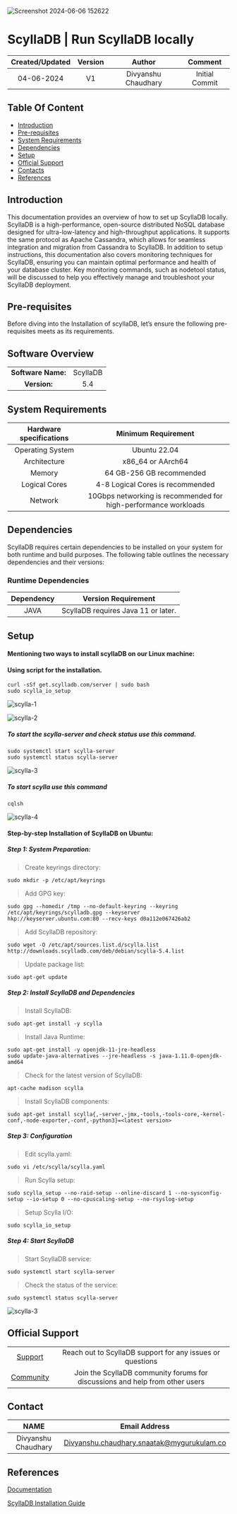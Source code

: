 ![Screenshot 2024-06-06 152622](https://github.com/cdivyanshu/Documentation-snaatak/assets/160396963/a1d0bc78-9c9d-4124-9d2d-1e66ff432c31)

# ScyllaDB | Run ScyllaDB locally

|      Created/Updated       | Version | Author      | Comment   |           
|:-----------------:|:----------:|:------------:|:-----------------:|
|04-06-2024| V1 | Divyanshu Chaudhary |Initial Commit|

## Table Of Content

- [Introduction](https://github.com/mygurkulam-p9/documentation/blob/main/OT-Microservices/ScyllaDB%20%20Run%20ScyllaDB%20locally/README.md#introduction)
- [Pre-requisites](https://github.com/mygurkulam-p9/documentation/blob/main/OT-Microservices/ScyllaDB%20%20Run%20ScyllaDB%20locally/README.md#pre-requisites)
- [System Requirements](https://github.com/mygurkulam-p9/documentation/blob/main/OT-Microservices/ScyllaDB%20%20Run%20ScyllaDB%20locally/README.md#system-requirements)
- [Dependencies](https://github.com/mygurkulam-p9/documentation/blob/main/OT-Microservices/ScyllaDB%20%20Run%20ScyllaDB%20locally/README.md#dependencies)
- [Setup](https://github.com/mygurkulam-p9/documentation/blob/main/OT-Microservices/ScyllaDB%20%20Run%20ScyllaDB%20locally/README.md#setup)
- [Official Support](https://github.com/mygurkulam-p9/documentation/blob/main/OT-Microservices/ScyllaDB%20%20Run%20ScyllaDB%20locally/README.md#official-support)
- [Contacts](https://github.com/mygurkulam-p9/documentation/blob/main/OT-Microservices/ScyllaDB%20%20Run%20ScyllaDB%20locally/README.md#contact)
- [References](https://github.com/mygurkulam-p9/documentation/blob/main/OT-Microservices/ScyllaDB%20%20Run%20ScyllaDB%20locally/README.md#references)


## Introduction
This documentation provides an overview of how to set up ScyllaDB locally. ScyllaDB is a high-performance, open-source distributed NoSQL database designed for ultra-low-latency and high-throughput applications. It supports the same protocol as Apache Cassandra, which allows for seamless integration and migration from Cassandra to ScyllaDB. In addition to setup instructions, this documentation also covers monitoring techniques for ScyllaDB, ensuring you can maintain optimal performance and health of your database cluster. Key monitoring commands, such as nodetool status, will be discussed to help you effectively manage and troubleshoot your ScyllaDB deployment.

## Pre-requisites

Before diving into the Installation of scyllaDB, let’s ensure the following pre-requisites meets as its requirements.

## Software Overview
|                  |         |
|:----------------:|:-------:|
| **Software Name:**| ScyllaDB|
|**Version:**| 5.4 |

## System Requirements

| Hardware specifications | Minimum Requirement  |
|:-----------------------:|:--------------------:|
| Operating System        | Ubuntu 22.04         |
| Architecture            | x86_64 or AArch64    |
| Memory                  | 64 GB-256 GB recommended|
| Logical Cores           | 4-8 Logical Cores is recommended|
| Network                 | 10Gbps networking is recommended for high-performance workloads|


## Dependencies

ScyllaDB requires certain dependencies to be installed on your system for both runtime and build purposes. The following table outlines the necessary dependencies and their versions:

### Runtime Dependencies

| Dependency | Version Requirement |
|:----:|:----:|
|JAVA|ScyllaDB requires Java 11 or later.|

## Setup

#### Mentioning two ways to install scyllaDB on our Linux machine:

####  Using script for the installation.
```
curl -sSf get.scylladb.com/server | sudo bash
sudo scylla_io_setup
```
![scylla-1](https://github.com/cdivyanshu/Documentation-snaatak/assets/160396963/d9e2d17b-4322-4edc-8279-7c6f6b29c01b)

![scylla-2](https://github.com/cdivyanshu/Documentation-snaatak/assets/160396963/233d00d4-63ab-49a7-bbb6-4ffedbd72e6d)

##### To start the scylla-server and check status use this command.

```
sudo systemctl start scylla-server
sudo systemctl status scylla-server
```

![scylla-3](https://github.com/cdivyanshu/Documentation-snaatak/assets/160396963/e4c2a82a-6ddb-4f4f-b138-bc17cd831733)

##### To start scylla use this command
```
cqlsh
```

![scylla-4](https://github.com/cdivyanshu/Documentation-snaatak/assets/160396963/8af9303a-9080-4470-b370-fdb10e4846a8)

####  Step-by-step Installation of ScyllaDB on Ubuntu:

##### Step 1: System Preparation:

> Create keyrings directory:
```
sudo mkdir -p /etc/apt/keyrings
```

> Add GPG key:
```
sudo gpg --homedir /tmp --no-default-keyring --keyring /etc/apt/keyrings/scylladb.gpg --keyserver hkp://keyserver.ubuntu.com:80 --recv-keys d0a112e067426ab2
```

> Add ScyllaDB repository:
```
sudo wget -O /etc/apt/sources.list.d/scylla.list http://downloads.scylladb.com/deb/debian/scylla-5.4.list
```

> Update package list:
```
sudo apt-get update
```

##### Step 2: Install ScyllaDB and Dependencies

> Install ScyllaDB:
```
sudo apt-get install -y scylla
```

> Install Java Runtime:
```
sudo apt-get install -y openjdk-11-jre-headless
sudo update-java-alternatives --jre-headless -s java-1.11.0-openjdk-amd64
```

> Check for the latest version of ScyllaDB:
```
apt-cache madison scylla
```

> Install ScyllaDB components:
```
sudo apt-get install scylla{,-server,-jmx,-tools,-tools-core,-kernel-conf,-node-exporter,-conf,-python3}=<latest version>
```

##### Step 3: Configuration

> Edit scylla.yaml:
```
sudo vi /etc/scylla/scylla.yaml
```

> Run Scylla setup:
```
sudo scylla_setup --no-raid-setup --online-discard 1 --no-sysconfig-setup --io-setup 0 --no-cpuscaling-setup --no-rsyslog-setup
```

> Setup Scylla I/O:
```
sudo scylla_io_setup
```

##### Step 4: Start ScyllaDB

> Start ScyllaDB service:
```
sudo systemctl start scylla-server
```

> Check the status of the service:
```
sudo systemctl status scylla-server
```
![scylla-3](https://github.com/cdivyanshu/Documentation-snaatak/assets/160396963/e4c2a82a-6ddb-4f4f-b138-bc17cd831733)


## Official Support

|                |                                       |
|:--------------:|:-------------------------------------:|
|[Support](https://www.scylladb.com/product/support/)|Reach out to ScyllaDB support for any issues or questions|
|[Community](https://forum.scylladb.com/)|Join the ScyllaDB community forums for discussions and help from other users|

## Contact

|    NAME           |   Email Address                       |
|:-----------------:|:-------------------------------------:|
|Divyanshu Chaudhary| Divyanshu.chaudhary.snaatak@mygurukulam.co  |


## References

[Documentation](https://github.com/mygurkulam-p9/documentation/blob/main/OT-Microservices/ScyllaDB%20%20Detailed%20documentation/README.md)

[ScyllaDB Installation Guide](https://opensource.docs.scylladb.com/stable/getting-started/install-scylla/index.html)
